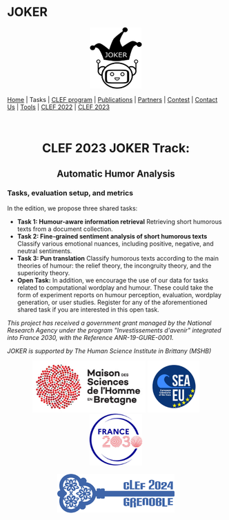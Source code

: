 # JOKER
<p align="center">
  <img src="./img/joker.png" width="120" height="142">
</p>

[Home](index) | Tasks | [CLEF program](program) | [Publications](publications) | [Partners](partners) | [Contest](contest) | [Contact Us](contact) | [Tools](tools) | [CLEF 2022](https://www.joker-project.com/clef-2022/EN/project) | [CLEF 2023](https://www.joker-project.com/clef-2023/)
<br>

<br>
  <h1 align="center">CLEF 2023 JOKER Track:</h1>
  <h2 align="center">Automatic Humor Analysis</h2> 


### Tasks, evaluation setup, and metrics
In the edition, we propose three shared tasks:
* **Task 1: Humour-aware information retrieval** Retrieving short humorous texts from a document collection.
* **Task 2: Fine-grained sentiment analysis of short humorous texts** Classify various emotional nuances, including positive, negative, and neutral sentiments.
* **Task 3: Pun translation** Classify humorous texts according to the main theories of humour: the relief theory, the incongruity theory, and the superiority theory.
* **Open Task:** In addition, we encourage the use of our data for tasks related to computational wordplay and humour. These could take the form of experiment reports on humour perception, evaluation, wordplay generation, or user studies. Register for any of the aforementioned shared task if you are interested in this open task.

<p>
<em>This project has received a government grant managed by the National Research Agency under the program "Investissements d'avenir" integrated into France 2030, with the Reference ANR-19-GURE-0001.</em>
</p>
<p>
<em>JOKER is supported by The Human Science Institute in Brittany (MSHB)</em>
</p>
<div align="center">
  <a href="https://www.mshb.fr"><img src="img/mshb.jpg" height="120"></a>
  <a href="https://sea-eu.org/?lang=fr"><img src="img/sea-eu.png" height="120"></a>
  <a href="https://www.gouvernement.fr/le-programme-d-investissements-d-avenir"><img src="img/Logotype France 2030.jpg" height="120"></a>
</div>
<br />
<div align="center">
  <a href="https://clef2022.clef-initiative.eu/index.php"><img src="img/clef2024.png" height="90"></a> 
</div>

